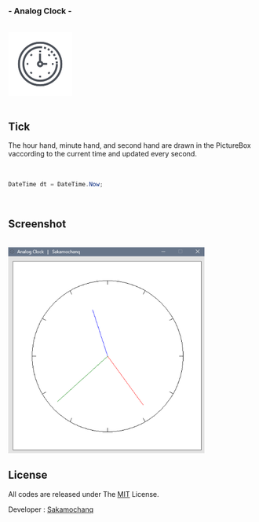 <div align="left">
  <h3>- Analog Clock -</h3>
  <br>
  <a href="#">
    <img src="./assets/AnalogClock.png" width="130px">
  </a>
  <br>
  <br>

</div>

## Tick

The hour hand, minute hand, and second hand are drawn in the PictureBox   
vaccording to the current time and updated every second.  

<br>

```cs
DateTime dt = DateTime.Now;
```

<br>

## Screenshot

<br>

<img src="./assets/App.png" width="400px">

<br>

## License

All codes are released under The [MIT](https://github.com/Sakamochanq/dotnet-archive/blob/master/LICENSE) License.

Developer : [Sakamochanq](https://github.com/Sakamochanq)
